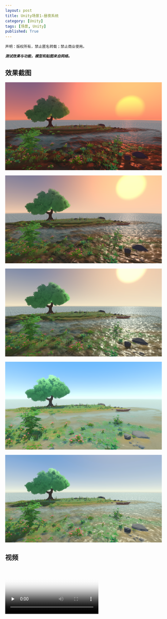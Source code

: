 ```yaml
---
layout: post
title: Unity场景1-昼夜系统
category: [Unity]
tags: [场景, Unity]
published: True
---
```



`声明：版权所有，禁止匿名转载；禁止商业使用。`

***`测试效果与功能，模型和贴图来自网络。`***

## 效果截图

<left><img src="/public/img/场景练习/Unity场景1/1.bmp"></left>

<left><img src="/public/img/场景练习/Unity场景1/2.bmp"></left>

<left><img src="/public/img/场景练习/Unity场景1/3.bmp"></left>

<left><img src="/public/img/场景练习/Unity场景1/4.bmp"></left>

<left><img src="/public/img/场景练习/Unity场景1/5.bmp"></left>


## 视频

<video id="video" controls="" preload="none" poster="封面">
      <source id="mp4" src="/public/img/场景练习/Unity场景1/Unity场景1.mp4" type="video/mp4">
</videos>
